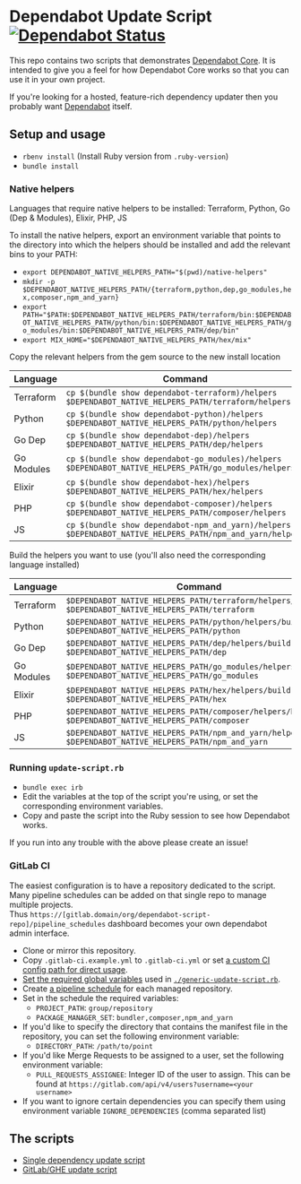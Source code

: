 # Dependabot Update Script [![Dependabot Status](https://api.dependabot.com/badges/status?host=github&identifier=131328855)](https://dependabot.com)

This repo contains two scripts that demonstrates
[Dependabot Core][dependabot-core]. It is intended to give you a feel for how
Dependabot Core works so that you can use it in your own project.

If you're looking for a hosted, feature-rich dependency updater then you
probably want [Dependabot][dependabot] itself.

## Setup and usage

* `rbenv install` (Install Ruby version from `.ruby-version`)
* `bundle install`

### Native helpers

Languages that require native helpers to be installed: Terraform, Python, Go (Dep & Modules), Elixir, PHP, JS

To install the native helpers, export an environment variable that points to the
directory into which the helpers should be installed and add the relevant bins
to your PATH:

* `export DEPENDABOT_NATIVE_HELPERS_PATH="$(pwd)/native-helpers"`
* `mkdir -p $DEPENDABOT_NATIVE_HELPERS_PATH/{terraform,python,dep,go_modules,hex,composer,npm_and_yarn}`
* `export PATH="$PATH:$DEPENDABOT_NATIVE_HELPERS_PATH/terraform/bin:$DEPENDABOT_NATIVE_HELPERS_PATH/python/bin:$DEPENDABOT_NATIVE_HELPERS_PATH/go_modules/bin:$DEPENDABOT_NATIVE_HELPERS_PATH/dep/bin"`
* `export MIX_HOME="$DEPENDABOT_NATIVE_HELPERS_PATH/hex/mix"`

Copy the relevant helpers from the gem source to the new install location

| Language   | Command                                                                                                  |
| ---------- | -------------------------------------------------------------------------------------------------------- |
| Terraform  | `cp $(bundle show dependabot-terraform)/helpers $DEPENDABOT_NATIVE_HELPERS_PATH/terraform/helpers`       |
| Python     | `cp $(bundle show dependabot-python)/helpers $DEPENDABOT_NATIVE_HELPERS_PATH/python/helpers`             |
| Go Dep     | `cp $(bundle show dependabot-dep)/helpers $DEPENDABOT_NATIVE_HELPERS_PATH/dep/helpers`                   |
| Go Modules | `cp $(bundle show dependabot-go_modules)/helpers $DEPENDABOT_NATIVE_HELPERS_PATH/go_modules/helpers`     |
| Elixir     | `cp $(bundle show dependabot-hex)/helpers $DEPENDABOT_NATIVE_HELPERS_PATH/hex/helpers`                   |
| PHP        | `cp $(bundle show dependabot-composer)/helpers $DEPENDABOT_NATIVE_HELPERS_PATH/composer/helpers`         |
| JS         | `cp $(bundle show dependabot-npm_and_yarn)/helpers $DEPENDABOT_NATIVE_HELPERS_PATH/npm_and_yarn/helpers` |

Build the helpers you want to use (you'll also need the corresponding language installed)

| Language   | Command                                                                                                   |
| ---------- | --------------------------------------------------------------------------------------------------------- |
| Terraform  | `$DEPENDABOT_NATIVE_HELPERS_PATH/terraform/helpers/build $DEPENDABOT_NATIVE_HELPERS_PATH/terraform`       |
| Python     | `$DEPENDABOT_NATIVE_HELPERS_PATH/python/helpers/build $DEPENDABOT_NATIVE_HELPERS_PATH/python`             |
| Go Dep     | `$DEPENDABOT_NATIVE_HELPERS_PATH/dep/helpers/build $DEPENDABOT_NATIVE_HELPERS_PATH/dep`                   |
| Go Modules | `$DEPENDABOT_NATIVE_HELPERS_PATH/go_modules/helpers/build $DEPENDABOT_NATIVE_HELPERS_PATH/go_modules`     |
| Elixir     | `$DEPENDABOT_NATIVE_HELPERS_PATH/hex/helpers/build $DEPENDABOT_NATIVE_HELPERS_PATH/hex`                   |
| PHP        | `$DEPENDABOT_NATIVE_HELPERS_PATH/composer/helpers/build $DEPENDABOT_NATIVE_HELPERS_PATH/composer`         |
| JS         | `$DEPENDABOT_NATIVE_HELPERS_PATH/npm_and_yarn/helpers/build $DEPENDABOT_NATIVE_HELPERS_PATH/npm_and_yarn` |

### Running `update-script.rb`

* `bundle exec irb`
* Edit the variables at the top of the script you're using, or set the corresponding environment variables.
* Copy and paste the script into the Ruby session to see how Dependabot works.

If you run into any trouble with the above please create an issue!

### GitLab CI

The easiest configuration is to have a repository dedicated to the script.
Many pipeline schedules can be added on that single repo to manage multiple projects.  
Thus `https://[gitlab.domain/org/dependabot-script-repo]/pipeline_schedules` dashboard becomes your own dependabot admin interface.

* Clone or mirror this repository.
* Copy `.gitlab-ci.example.yml` to `.gitlab-ci.yml` or set [a custom CI config path for direct usage](https://docs.gitlab.com/ee/user/project/pipelines/settings.html#custom-ci-config-path).
* [Set the required global variables](https://docs.gitlab.com/ee/ci/variables/#variables) used in [`./generic-update-script.rb`][generic-script].
* Create [a pipeline schedule](https://docs.gitlab.com/ee/user/project/pipelines/schedules.html) for each managed repository.
* Set in the schedule the required variables:
  * `PROJECT_PATH`: `group/repository`
  * `PACKAGE_MANAGER_SET`: `bundler,composer,npm_and_yarn`
* If you'd like to specify the directory that contains the manifest file in the repository, you can set the following environment variable:
  * `DIRECTORY_PATH`: `/path/to/point`
* If you'd like Merge Requests to be assigned to a user, set the following environment variable:
  * `PULL_REQUESTS_ASSIGNEE`: Integer ID of the user to assign. This can be found at `https://gitlab.com/api/v4/users?username=<your username>`
* If you want to ignore certain dependencies you can specify them using environment variable `IGNORE_DEPENDENCIES` (comma separated list)

## The scripts

* [Single dependency update script][github-script]
* [GitLab/GHE update script][generic-script]

[github-script]: update-script.rb
[generic-script]: generic-update-script.rb
[dependabot-core]: https://github.com/dependabot/dependabot-core
[dependabot]: https://dependabot.com
